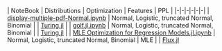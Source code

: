 
|  NoteBook | Distributions | Optimization | Features | PPL |
|-|-|-|-|-|-|
| [display-multiple-pdf-Normal.ipynb](display-multiple-pdf-Normal.ipynb) | Normal, Logistic, truncated Normal, Binomial | | [Turing.jl](https://turinglang.org/)  |
| [golf.jl.ipynb](golf.jl.ipynb) | Normal, Logistic, truncated Normal, Binomial | | [Turing.jl](https://turinglang.org/)  |
| [MLE Optimization for Regression Models.jl.ipynb](MLE%20Optimization%20for%20Regression%20Models.jl.ipynb) | Normal, Logistic, truncated Normal, Binomial | MLE | | [Flux.jl](https://fluxml.ai/Flux.jl/) 


